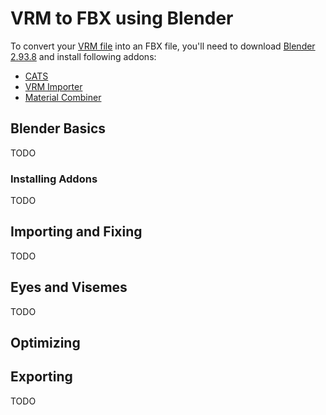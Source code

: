 # VRM to FBX using Blender
To convert your [VRM file](../intro/index.md) into an FBX file, you'll need to download [Blender 2.93.8](https://download.blender.org/release/Blender2.93/) and install following addons:
- [CATS](https://github.com/absolute-quantum/cats-blender-plugin)
- [VRM Importer](https://github.com/saturday06/VRM-Addon-for-Blender)
- [Material Combiner](https://github.com/Grim-es/material-combiner-addon)

## Blender Basics
TODO

### Installing Addons
TODO

## Importing and Fixing
TODO

## Eyes and Visemes
TODO

## Optimizing

## Exporting
TODO
